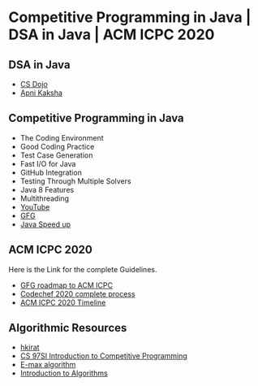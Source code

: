 # Competitive Programming in Java | DSA in Java | ACM ICPC 2020
## DSA in Java
* [CS Dojo](https://www.youtube.com/playlist?list=PLBZBJbE_rGRV8D7XZ08LK6z-4zPoWzu5H)
* [Apni Kaksha](https://www.youtube.com/playlist?list=PLKKfKV1b9e8ps6dD3QA5KFfHdiWj9cB1s)
## Competitive Programming in Java
* The Coding Environment
* Good Coding Practice
* Test Case Generation
* Fast I/O for Java
* GitHub Integration
* Testing Through Multiple Solvers
* Java 8 Features 
* Multithreading
* [YouTube](https://www.youtube.com/watch?v=fWRzpBDxXtk&list=PLMCXHnjXnTnsWU7jYp9XCKPW8ayl6D8fb)
* [GFG](https://www.geeksforgeeks.org/java-tricks-competitive-programming-java-8/)
* [Java Speed up](https://blog.jooq.org/2015/02/05/top-10-easy-performance-optimisations-in-java/)
## ACM ICPC 2020
Here is the Link for the complete Guidelines.
* [GFG roadmap to ACM ICPC](https://www.geeksforgeeks.org/how-to-prepare-for-acm-icpc/)
* [Codechef 2020 complete process](https://www.codechef.com/icpc/2020)
* [ACM ICPC 2020 Timeline](https://icpc.baylor.edu/worldfinals/schedule)
## Algorithmic Resources
* [hkirat](https://github.com/hkirat/Algorithmic-Resources)
* [CS 97SI Introduction to Competitive Programming](http://web.stanford.edu/class/cs97si/)
* [E-max algorithm](http://cp-algorithms.com/)
* [Introduction to Algorithms](https://mitpress.mit.edu/books/introduction-algorithms)
